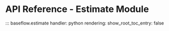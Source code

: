 # API Reference - Estimate Module

::: baseflow.estimate
    handler: python
    rendering:
      show_root_toc_entry: false